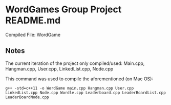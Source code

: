 WordGames Group Project README.md
=================================

Compiled File: WordGame 

## Notes 
The current iteration of the project only compiled/used:
Main.cpp, Hangman.cpp, User.cpp, LinkedList.cpp, Node.cpp

This command was used to compile the aforementioned (on Mac OS):
```
g++ -std=c++11 -o WordGame main.cpp Hangman.cpp User.cpp LinkedList.cpp Node.cpp Wordle.cpp Leaderboard.cpp LeaderBoardList.cpp LeaderBoardNode.cpp
```

